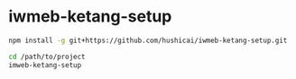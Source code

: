 # iwmeb-ketang-setup

```bash
npm install -g git+https://github.com/hushicai/iwmeb-ketang-setup.git

cd /path/to/project
imweb-ketang-setup
```
